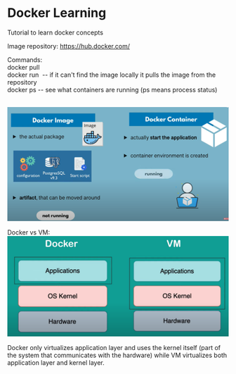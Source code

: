 # Docker Learning


Tutorial to learn docker concepts 

Image repository: 
https://hub.docker.com/ 

Commands:<br/>
docker pull <image><br/>
docker run <image> -- if it can't find the image locally it pulls the image from the repository<br/>
docker ps -- see what containers are running (ps means process status)<br/><br/>

![alt text](https://github.com/luislimaUM/Docker/blob/main/dockerImage.PNG)<br/>

Docker vs VM: <br/>
![alt text](https://github.com/luislimaUM/Docker/blob/main/dockervsVM.PNG)

Docker only virtualizes application layer and uses the kernel itself (part of the system that communicates with the hardware) while VM virtualizes both application layer and kernel layer.

